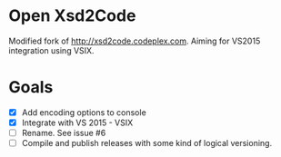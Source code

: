 Open Xsd2Code
=============
Modified fork of http://xsd2code.codeplex.com. 
Aiming for VS2015 integration using VSIX.


Goals
=====
- [x] Add encoding options to console
- [x] Integrate with VS 2015 - VSIX
- [ ] Rename. See issue #6
- [ ] Compile and publish releases with some kind of logical versioning.

